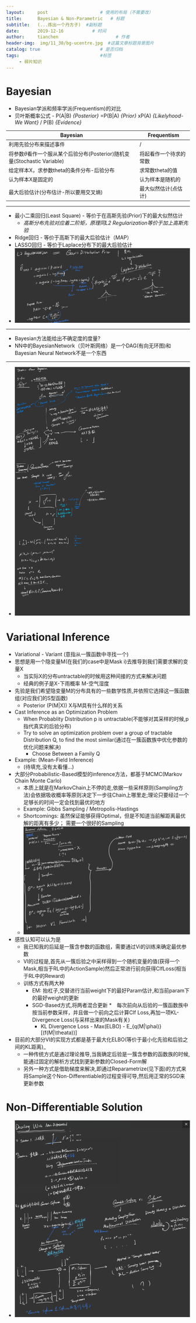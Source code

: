 ```yaml
---
layout:     post                    # 使用的布局（不需要改）
title:      Bayesian & Non-Parametric   # 标题 
subtitle:   (...炼出一个丹方子)  #副标题
date:       2019-12-16           # 时间
author:     tianchen                      # 作者
header-img:  img/11_30/bg-ucentre.jpg  #这篇文章标题背景图片  
catalog: true                       # 是否归档
tags:                               #标签
     - 碎片知识
---
```


# Bayesian
  
*  Bayesian学派和频率学派(Frequentism)的对比
*  贝叶斯概率公式 - P(A|B) *{Posterior}*  =P(B|A) *{Prior}* xP(A) *{Likelyhood-We Want}* / P(B) *{Evidence}*

|Bayesian | Frequentism|
|--|--|
|利用先验分布来描述事件| / |
|将参数$\theta$看作一个服从某个后验分布(Posterior)随机变量(Stochastic Variable)|将起看作一个待求的常数|
| 给定样本X，求参数theta的条件分布-后验分布| 求常数theta的值 |
| 认为样本X是固定的 | 认为样本是随机的 |
| 最大后验估计(分布估计-所以要用交叉熵) | 最大似然估计(点估计) |


---

* 最小二乘回归(Least Square) - 等价于在高斯先验(Prior)下的最大似然估计
  * *高斯分布先验对应着二阶矩，原理同L2 Regularization等价于加上高斯先验*
* Ridge回归 - 等价于高斯下的最大后验估计（MAP）
* LASSO回归 - 等价于Laplace分布下的最大后验估计
* ![](https://github.com/A-suozhang/MyPicBed/raw/master/img/20191218153125.jpg)
---

* Bayesian方法能给出不确定度的度量?
* NN中的BayesianNetwork（贝叶斯网络）是一个DAG(有向无环图)和Bayesian Neural Network不是一个东西

---

* ![](https://github.com/A-suozhang/MyPicBed/raw/master/img/20191218162209.jpg)


# Variational Inference

* Variational - Variant (意指从一簇函数中寻找一个)
* 思想是用一个隐变量M(在我们的case中是Mask i)去推导到我们需要求解的变量X
	* 当实际X的分布untractable的时候用这种间接的方式来解决问题
	* 经典的例子是X-下雨概率 M-空气湿度
* 先验是我们希望隐变量M的分布具有的一些数学性质,并依照它选择这一簇函数组(对应我们的S型函数)
	* Posterior (P(M|X)) X与M具有什么样的关系
* Cast Inference as an Optimization Problem
	* When Probablity Distribution p is untractable(不能够对其采样的时候,p指代真实的后验分布)
	* Try to solve an optimization problem over a group of tractable Distribution Q, to find the most similar(通过在一簇函数族中优化参数的优化问题来解决)
		* Choose Between a Family Q
* Example: (Mean-Field Inference)	
	* (待填充,没有太看懂...)
* 大部分Probabilistic-Based模型的inference方法，都基于MCMC(Markov Chain Monte Carlo)
  * 本质上就是在MarkovChain上不停的走,依据一些采样原则(Sampling方法)会依据吸收概率等原则决定下一步往Chain上哪里走;理论只要经过一个足够长的时间一定会找到最优的地方
  * Example: Gibbs Sampling / Metropolis-Hastings  
  * Shortcomings: 虽然保证能够获得Optimal，但是不知道当前解距离最优解的距离有多少； 需要一个很好的Sampling
  * ![](https://github.com/A-suozhang/MyPicBed/raw/master/img/20191223215247.png)
* 感性认知可以认为是
	* 我已知我的后延是一簇含参数的函数组，需要通过Vi的训练来确定最优参数
	* VI的过程是,首先从一簇后验之中采样得到一个随机变量的值(获得一个Mask,相当于RL中的ActionSample)然后正常进行前向获得ClfLoss(相当于RL中的Reward)
	* 训练方式有两大种
		* EM: 抬杠子,交替进行当前weight下的最好Param估计,和当前param下的最好weight的更新
		* SGD-Based方式,将两者混合更新
			*　每次前向从后验的一簇函数族中按当前参数采样，并且做一个前向之后计算Clf Loss,再加一项KL-Divergence Loss(与采样出来的Mask有关)
			* KL Divergence Loss - Max(ELBO) - E_{q(M|\phai)}[(f(M|\theata))]
* 目前的大部分VI的实现方式都是基于最大化ELBO(等价于最小化先验和后验之间的KL距离)_
	* 一种传统方式是通过理论推导,当我确定后验是一簇含参数的函数族的时候,能通过固定的解析方式找到更新参数的Closed-Form解
	* 另外一种方式是借助梯度来解决,即通过Reparametrize(见下面)的方式来将Sample这个Non-Differentiable的过程变得可导,然后用正常的SGD来更新参数

# Non-Differentiable Solution

* ![](https://github.com/A-suozhang/MyPicBed/raw/master/img/20191223215556.png)
